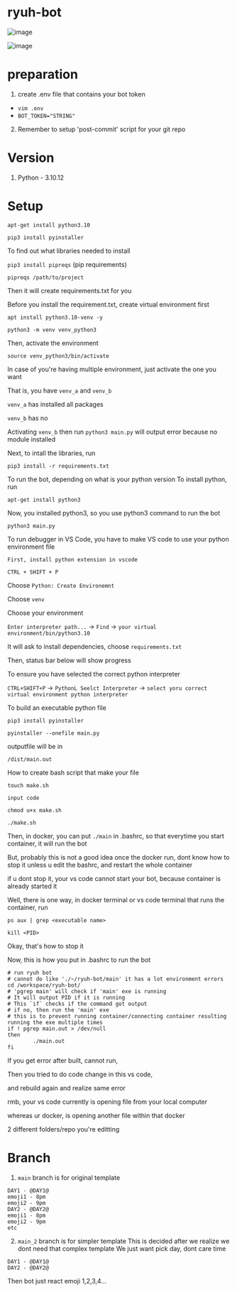 # ryuh-bot

![image](https://github.com/lolzz77/ryuh-bot/assets/61287457/ed6004bb-a0bf-4aa0-b09b-6767b460afd4)

![image](https://github.com/lolzz77/ryuh-bot/assets/61287457/bd54da48-edc7-4f20-9fce-f9356ac7e1b8)

# preparation

1. create .env file that contains your bot token
- ```vim .env```
- ```BOT_TOKEN="STRING"```
2. Remember to setup 'post-commit' script for your git repo

# Version
1. Python - 3.10.12

# Setup
```apt-get install python3.10```

```pip3 install pyinstaller```

To find out what libraries needed to install

```pip3 install pipreqs``` (pip requirements)

```pipreqs /path/to/project```

Then it will create requirements.txt for you

Before you install the requirement.txt, create virtual environment first

```apt install python3.10-venv -y```

```python3 -m venv venv_python3```

Then, activate the environment

```source venv_python3/bin/activate```

In case of you're having multiple environment, just activate the one you want

That is, you have `venv_a` and `venv_b`

`venv_a` has installed all packages

`venv_b` has no

Activating `venv_b` then run `python3 main.py` will output error because no module installed

Next, to intall the libraries, run

```pip3 install -r requirements.txt```

To run the bot, 
depending on what is your python version
To install python, run

```apt-get install python3```

Now, you installed python3, so you use python3 command to run the bot

```python3 main.py```

To run debugger in VS Code, you have to make VS code to use your python environment file

```First, install python extension in vscode```

```CTRL + SHIFT + P```

Choose `Python: Create Environemnt`

Choose `venv`

Choose your environment

`Enter interpreter path...` -> `Find` -> `your virtual environment/bin/python3.10`

It will ask to install dependencies, choose `requirements.txt`

Then, status bar below will show progress

To ensure you have selected the correct python interpreter

`CTRL+SHIFT+P` -> `PythonL Seelct Interpreter` -> `select yoru correct virtual environment python interpreter`

To build an executable python file

```pip3 install pyinstaller```

```pyinstaller --onefile main.py```

outputfile will be in 

```/dist/main.out```

How to create bash script that make your file

```touch make.sh```

```input code```

```chmod u+x make.sh```

```./make.sh```

Then, in docker, you can put ```./main``` in .bashrc, so that everytime you start container, it will run the bot

But, probably this is not a good idea
once the docker run, dont know how to stop it unless u edit the bashrc, and restart the whole container

if u dont stop it, your vs code cannot start your bot, because container is already started it

Well, there is one way, in docker terminal or vs code terminal that runs the container, run

```ps aux | grep <executable name>```

```kill <PID>```

Okay, that's how to stop it

Now, this is how you put in .bashrc to run the bot

```
# run ryuh bot
# cannot do like './~/ryuh-bot/main' it has a lot environment errors
cd /workspace/ryuh-bot/
# 'pgrep main' will check if 'main' exe is running
# It will output PID if it is running
# This `if` checks if the command got output
# if no, then run the 'main' exe
# this is to prevent running container/connecting container resulting running the exe multiple times
if ! pgrep main.out > /dev/null
then
        ./main.out
fi
```

If you get error after built, cannot run,

Then you tried to do code change in this vs code,

and rebuild again and realize same error

rmb, your vs code currently is opening file from your local computer

whereas ur docker, is opening another file within that docker

2 different folders/repo you're editting

# Branch
1. `main` branch is for original template
```
DAY1 - @DAY1@
emoji1 - 8pm
emoji2 - 9pm
DAY2 - @DAY2@
emoji1 - 8pm
emoji2 - 9pm
etc
```

2. `main_2` branch is for simpler template
This is decided after we realize we dont need that complex template
We just want pick day, dont care time
```
DAY1 - @DAY1@
DAY2 - @DAY2@
```
Then bot just react emoji 1,2,3,4...